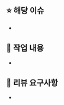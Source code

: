 <!-- PR Title은 [FEAT/FIX/STYLE/DOCS 등등] Title 형식으로 맞춰주세요 -->

<!-- PR 개요는 이슈링크로 대체합니다 -->
## ⭐️ 해당 이슈
- 

<!-- 구현사항, 변경사항 등 자세히 적어주세요 -->
<!-- 화면 변경사항이 있다면 해당 화면 이미지도 추가해주시면 좋아요 -->
## 📜 작업 내용
- 

<!-- 이 부분은 자세히 리뷰해줬으면 하는 부분이 있다면 적어주세요 -->
## 📍 리뷰 요구사항
- 
